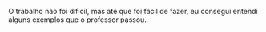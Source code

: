O trabalho não foi díficil, mas até que foi
fácil de fazer, eu consegui entendi alguns exemplos que o
professor passou.